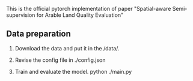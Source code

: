 This is the official pytorch implementation of paper "Spatial-aware Semi-supervision for Arable Land Quality Evaluation"


## Data preparation

1. Download the data and put it in the /data/.

2. Revise the config file in ./config.json

3. Train and evaluate the model.
        python ./main.py



